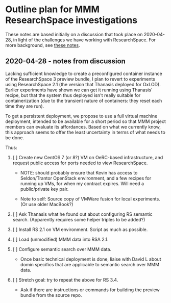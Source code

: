 # Outline plan for MMM ResearchSpace investigations

These notes are based initially on a discussion that took place on 2020-04-28, in light of the challenges we have working with ResearchSpace.  For more background, see [these notes](./NOTES.md).

## 2020-04-28 - notes from discussion

Lacking sufficient knowledge to create a preconfigured container instance of the ResearchSpace 3 preview bundle, I plan to revert to experiments using ResearchSpace 2.1 (the version that Thanasis deployed for OxLOD).  Earlier experiments have shown we can get it running using Thanasis' recipe, but that the system thus deployed isn't really suitable for containerization (due to the transient nature of containers: they reset each time they are run).

To get a persistent deployment, we propose to use a full virtual machine deployment, intended to be available for a short period so that MMM project members can evaluate its affordances.  Based on what we currently know, this approach seems to offer the least uncertainty in terms of what needs to be done.

Thus:

1. [ ] Create new CentOS 7 (or 8?) VM on OeRC-based infrastructure, and request public access for ports needed to view ResearchSpace.

    - NOTE: should probably ensure that Kevin has access to Seldon/Trantor OpenStack environment, and a few recipes for running up VMs, for when my contract expires.  Will need a public/private key pair.

    - Note to self: Source copy of VMWare fusion for local experiments.  (Or use older MacBook?)

2. [ ] Ask Thanasis what he found out about configuring RS semantic search.  (Apparently requires some helper triples to be added?)

3. [ ] Install RS 2.1 on VM environment.  Script as much as possible.

4. [ ] Load (unmodified) MMM data into RSA 2.1.

5. [ ] Configure semantic search over MMM data.

    - Once basic technical deployment is done, liaise with David L about domin specifics that are applicable to semantic search over MMM data.

6. [ ] Stretch goal:  try to repeat the above for RS 3.4.

    - Ask if there are instructions or commands for building the preview bundle from the source repo.


